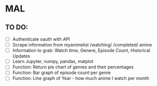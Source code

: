 # MAL

## TO DO:
- [ ] Authenticate oauth with API
- [ ] Scrape information from myanimelist /watching/ /completed/ anime
- [ ] Information to grab: Watch time, Genere, Episode Count, Historical Updates
- [ ] Learn Jupyter, numpy, pandas, matplot
- [ ] Function: Return pie chart of genres and their percentages
- [ ] Function: Bar graph of episode count per genre
- [ ] Function: Line graph of Year - how much anime I watch per month
